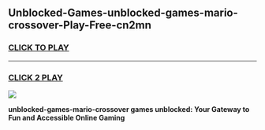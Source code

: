 
## Unblocked-Games-unblocked-games-mario-crossover-Play-Free-cn2mn
<h3>
<a href="https://premium76.site?title=unblocked-games-mario-crossover&ref=15A">CLICK TO PLAY</a></h3>
<hr>

<h3>
<a href="https://premium76.site?title=unblocked-games-mario-crossover&ref=15A">CLICK 2 PLAY</a>
  
</h3>

<a href="https://premium76.site?title=unblocked-games-mario-crossover&ref=15A"><img src="https://clearcache.store/games.png"></a>


**unblocked-games-mario-crossover games unblocked: Your Gateway to Fun and Accessible Online Gaming**
